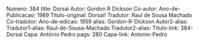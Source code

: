 Numero: 384
title: Dorsai
Autor: Gordon R Dickson
Co-autor: 
Ano-de-Publicacao: 1989
Titulo-original: Dorsai!
Tradutor: Raul de Sousa Machado
Co-tradutor: 
Ano-de-edicao: 1959
alias: Gordon-R-Dickson
Autor2-alias: 
Tradutor1-alias: Raul-de-Sousa-Machado
Tradutor2-alias: 
Titulo-link: 384-Dorsai
Capa: António Pedro
pags: 280
Capa-link: Antonio-Pedro
